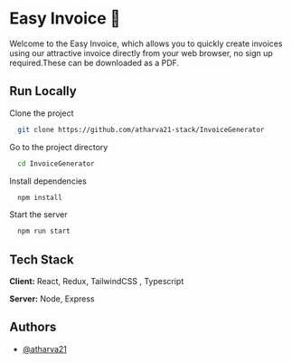 # Easy Invoice 🧾
Welcome to the Easy Invoice, which allows you to quickly create invoices using our attractive invoice directly from your web browser, no sign up required.These can be downloaded as a PDF.

## Run Locally

Clone the project

```bash
  git clone https://github.com/atharva21-stack/InvoiceGenerator
```

Go to the project directory

```bash
  cd InvoiceGenerator
```

Install dependencies

```bash
  npm install
```

Start the server

```bash
  npm run start
```

## Tech Stack

**Client:** React, Redux, TailwindCSS , Typescript

**Server:** Node, Express

## Authors

- [@atharva21](https://github.com/atharva21-stack)

  

  
  

